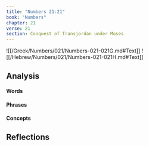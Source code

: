 ```yaml
---
title: "Numbers 21:21"
book: "Numbers"
chapter: 21
verse: 21
section: Conquest of Transjordan under Moses
---
```

![[/Greek/Numbers/021/Numbers-021-021G.md#Text]]
![[/Hebrew/Numbers/021/Numbers-021-021H.md#Text]]

## Analysis

#### Words

#### Phrases

#### Concepts

## Reflections
